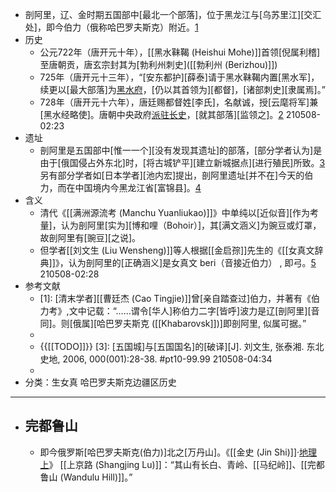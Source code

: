 - 剖阿里，辽、金时期五国部中[最北一个部落]，位于黑龙江与[乌苏里江][交汇处]，即今伯力（俄称哈巴罗夫斯克）附近。[1](((ajX1vCUlq)))
- 历史
    - 公元722年（唐开元十年），[[黑水靺鞨 (Heishui Mohe)]]首领[倪属利稽]至唐朝贡，唐玄宗封其为[勃利州刺史]([[勃利州 (Berizhou)]])
    - 725年（唐开元十三年），“[安东都护][薛泰]请于黑水靺鞨内置[黑水军]，续更以[最大部落]为[黑水府](((Swe0rNcaI)))，[仍以其首领为][都督]，[诸部刺史][隶属焉]。”
    - 728年（唐开元十六年），唐廷赐都督姓[李氏]，名献诚，授[云麾将军]兼[黑水经略使]。唐朝中央政府[派驻长史](((BVRC4u1ZF)))，[就其部落][监领之]。[2]
210508-02:23
- 遗址
    - 剖阿里是五国部中[惟一一个][没有发现其遗址]的部落，[部分学者认为]是由于[俄国侵占外东北]时，[将古城铲平][建立新城据点][进行殖民]所致。[3](((ZW7t1h1zy))) 另有部分学者如[日本学者][池内宏]提出，剖阿里遗址[并不在]今天的伯力，而在中国境内今黑龙江省[富锦县]。[4](((0gv1mAKXC)))
- 含义
    - 清代《[[满洲源流考 (Manchu Yuanliukao)]]》中单纯以[近似音][作为考量]，认为剖阿里[实为][博和哩（Bohoir）]，其[满文涵义]为豌豆或灯罩，故剖阿里有[豌豆][之说]。
    - 但学者[[刘文生 (Liu Wensheng)]]等人根据[[金启孮]]先生的《[[女真文辞典]]》，认为剖阿里的[正确涵义]是女真文 beri（音接近伯力） , 即弓。[5](((ZW7t1h1zy)))
210508-02:28
- 参考文献
    - [1]: [清末学者][[曹廷杰 (Cao Tingjie)]]曾[亲自踏查过]伯力，并著有《伯力考》,文中记载：“……谓令[华人]称伯力二字[皆呼]波力是辽[剖阿里][音同]。则[俄属][哈巴罗夫斯克 ([[Khabarovsk]])]即剖阿里, 似属可据。”
    - [2]: 《旧唐书·靺鞨传》
    - {{[[TODO]]}} [3]: [五国城]与[五国国名]的[破译][J]. 刘文生, 张泰湘. 东北史地, 2006, 000(001):28-38. #pt10-99.99
210508-04:34
    - [4]: 谭其骥:《中国历史地图集释文汇编》东北卷
- 分类：生女真 哈巴罗夫斯克边疆区历史
- ---
- ## 完都鲁山
    - 即今俄罗斯[哈巴罗夫斯克(伯力)]北之[万丹山]。《[[金史 (Jin Shi)]]·[地理上](https://webcache.googleusercontent.com/search?q=cache:zJ-C9CTTvecJ:https://m.guoxuedashi.net/diming/28561xaqk/+&cd=1&hl=zh-CN&ct=clnk&gl=jp)》 [[上京路 (Shangjing Lu)]]：“其山有长白、青岭、[[马纪岭]]、[[完都鲁山 (Wandulu Hill)]]。”
